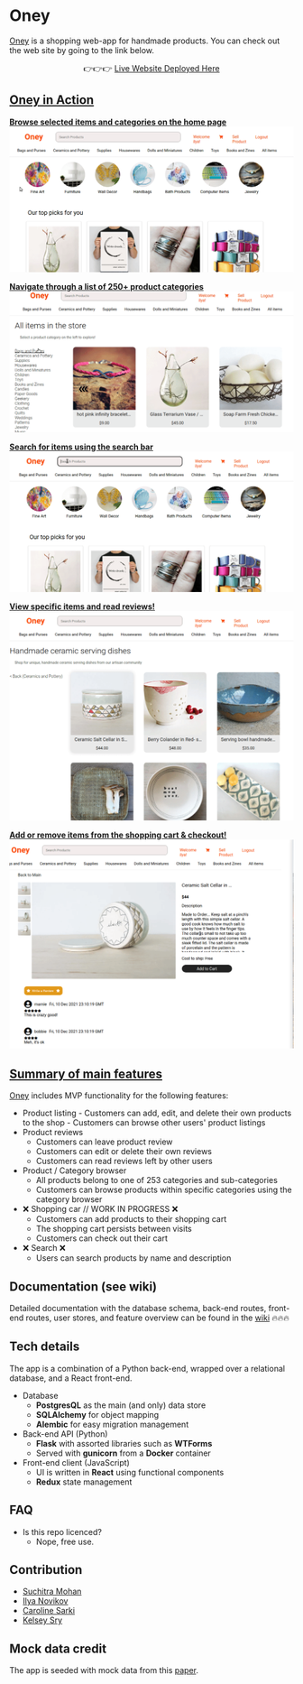 # Oney
[Oney](https://shoponey.herokuapp.com/) is a shopping web-app for handmade products. You can check out the web site by going to the link below.

<div align="center">👉👉👉 <a href="https://shoponey.herokuapp.com/">Live Website Deployed Here</div>

## Oney in Action

**Browse selected items and categories on the home page**
![homepage](https://raw.githubusercontent.com/ily123/oney/add-gifs-to-readme/readme-gifs/1_home.gif)

**Navigate through a list of 250+ product categories**
![categories](https://raw.githubusercontent.com/ily123/oney/add-gifs-to-readme/readme-gifs/2_navigation.gif)

**Search for items using the search bar**
![searchbar](https://raw.githubusercontent.com/ily123/oney/add-gifs-to-readme/readme-gifs/3_search.gif)

**View specific items and read reviews!**
![product](https://raw.githubusercontent.com/ily123/oney/add-gifs-to-readme/readme-gifs/4_item_page.gif)

**Add or remove items from the shopping cart & checkout!**
![cart](https://raw.githubusercontent.com/ily123/oney/add-gifs-to-readme/readme-gifs/5_cart.gif)






## Summary of main features

[Oney](https://shoponey.herokuapp.com/) includes MVP functionality for the following features:
- Product listing
		- Customers can add, edit, and delete their own products to the shop
		- Customers can browse other users' product listings
- Product reviews
	- Customers can leave product review
	- Customers can edit or delete their own reviews
	- Customers can read reviews left by other users
-  Product / Category browser
	- All products belong to one of 253 categories and sub-categories
	- Customers can browse products within specific categories using the category browser
- ❌ Shopping car // WORK IN PROGRESS ❌
	- Customers can add products to their shopping cart
	- The shopping cart persists between visits
	- Customers can check out their cart
- ❌ Search ❌
	- Users can search products by name and description

## Documentation (see wiki)
Detailed documentation with the database schema, back-end routes, front-end routes, user stores, and feature overview can be found in the [wiki](https://github.com/ily123/oney/wiki) 🔥🔥🔥

## Tech details

The app is a combination of a Python back-end, wrapped over a relational database, and a React front-end.

- Database
	- **PostgresQL** as the main (and only) data store
	- **SQLAlchemy** for object mapping
	- **Alembic** for easy migration management
- Back-end API (Python)
	- **Flask** with assorted libraries such as **WTForms**
	- Served with **gunicorn** from a **Docker** container
- Front-end client (JavaScript)
	- UI is written in **React** using functional components
	- **Redux** state management

## FAQ

- Is this repo licenced?
	- Nope, free use.

## Contribution


- [Suchitra Mohan](https://github.com/suchimohan)
- [Ilya Novikov](https://github.com/ily123)
- [Caroline Sarki](https://github.com/Chocoloco123)
- [Kelsey Sry](https://github.com/kelseysry)


## Mock data credit

The app is seeded with mock data from this [paper](http://vision.is.tohoku.ac.jp/~kyamagu/research/etsy-dataset/).
